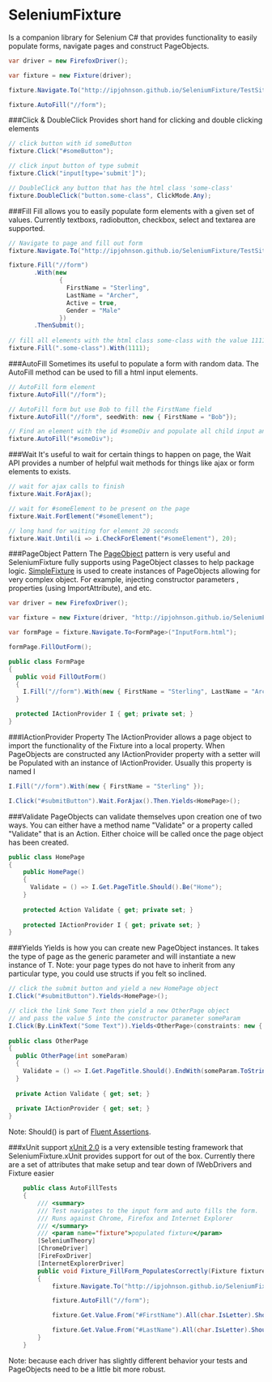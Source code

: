 SeleniumFixture
===============
Is a companion library for Selenium C# that provides functionality to easily populate forms, navigate pages and construct PageObjects.

```C#
var driver = new FirefoxDriver();

var fixture = new Fixture(driver);

fixture.Navigate.To("http://ipjohnson.github.io/SeleniumFixture/TestSite/InputForm.html");

fixture.AutoFill("//form");
```

###Click & DoubleClick
Provides short hand for clicking and double clicking elements

```C#
// click button with id someButton
fixture.Click("#someButton");

// click input button of type submit
fixture.Click("input[type='submit']");

// DoubleClick any button that has the html class 'some-class'
fixture.DoubleClick("button.some-class", ClickMode.Any);
```

###Fill
Fill allows you to easily populate form elements with a given set of values. Currently textboxs, radiobutton, checkbox, select and textarea are supported.

```C#
// Navigate to page and fill out form
fixture.Navigate.To("http://ipjohnson.github.io/SeleniumFixture/TestSite/InputForm.html");

fixture.Fill("//form")
       .With(new 
              { 
                FirstName = "Sterling", 
                LastName = "Archer",
                Active = true,
                Gender = "Male"
              })
       .ThenSubmit();
       
// fill all elements with the html class some-class with the value 1111       
fixture.Fill(".some-class").With(1111);
```

###AutoFill
Sometimes its useful to populate a form with random data. The AutoFill method can be used to fill a html input elements.

```C#
// AutoFill form element
fixture.AutoFill("//form");

// AutoFill form but use Bob to fill the FirstName field
fixture.AutoFill("//form", seedWith: new { FirstName = "Bob"});

// Find an element with the id #someDiv and populate all child input and select elements
fixture.AutoFill("#someDiv");
```

###Wait
It's useful to wait for certain things to happen on page, the Wait API provides a number of helpful wait methods for things like ajax or form elements to exists.

```C#
// wait for ajax calls to finish
fixture.Wait.ForAjax();

// wait for #someElement to be present on the page
fixture.Wait.ForElement("#someElement");

// long hand for waiting for element 20 seconds
fixture.Wait.Until(i => i.CheckForElement("#someElement"), 20);
```

###PageObject Pattern
The [PageObject](http://martinfowler.com/bliki/PageObject.html) pattern is very useful and SeleniumFixture fully supports using PageObject classes to help package logic. [SimpleFixture](https://github.com/ipjohnson/SimpleFixture) is used to create instances of PageObjects allowing for very complex object. For example, injecting constructor parameters , properties (using ImportAttribute), and etc.

```C#
var driver = new FirefoxDriver();

var fixture = new Fixture(driver, "http://ipjohnson.github.io/SeleniumFixture/TestSite/");

var formPage = fixture.Navigate.To<FormPage>("InputForm.html");

formPage.FillOutForm();

public class FormPage
{
  public void FillOutForm()
  {
    I.Fill("//form").With(new { FirstName = "Sterling", LastName = "Archer" });
  }

  protected IActionProvider I { get; private set; }
}
```

###IActionProvider Property
The IActionProvider allows a page object to import the functionality of the Fixture into a local property. When PageObjects are constructed any IActionProvider property with a setter will be Populated with an instance of IActionProvider. Usually this property is named I

```C#
I.Fill("//form").With(new { FirstName = "Sterling" });

I.Click("#submitButton").Wait.ForAjax().Then.Yields<HomePage>();
```

###Validate 
PageObjects can validate themselves upon creation one of two ways. You can either have a method name "Validate" or a property called "Validate" that is an Action. Either choice will be called once the page object has been created.

```C#
public class HomePage
{
    public HomePage()
    {
      Validate = () => I.Get.PageTitle.Should().Be("Home");
    }
    
    protected Action Validate { get; private set; } 
    
    protected IActionProvider I { get; private set; }
}
```

###Yields
Yields is how you can create new PageObject instances. It takes the type of page as the generic parameter and will instantiate a new instance of T. Note: your page types do not have to inherit from any particular type, you could use structs if you felt so inclined.

```C#
// click the submit button and yield a new HomePage object 
I.Click("#submitButton").Yields<HomePage>();

// click the link Some Text then yield a new OtherPage object
// and pass the value 5 into the constructor parameter someParam
I.Click(By.LinkText("Some Text")).Yields<OtherPage>(constraints: new { someParam = 5 });
 
public class OtherPage
{
  public OtherPage(int someParam)
  {
    Validate = () => I.Get.PageTitle.Should().EndWith(someParam.ToString());
  }
  
  private Action Validate { get; set; }
  
  private IActionProvider { get; set; }
}
```

Note: Should() is part of [Fluent Assertions](https://github.com/dennisdoomen/fluentassertions).

###xUnit support
[xUnit 2.0](https://github.com/xunit/xunit) is a very extensible testing framework that SeleniumFixture.xUnit provides support for out of the box. Currently there are a set of attributes that make setup and tear down of IWebDrivers and Fixture easier

```C#
    public class AutoFillTests
    {
        /// <summary>
        /// Test navigates to the input form and auto fills the form.
        /// Runs against Chrome, Firefox and Internet Explorer
        /// </summary>
        /// <param name="fixture">populated fixture</param>
        [SeleniumTheory]
        [ChromeDriver]
        [FireFoxDriver]
        [InternetExplorerDriver]
        public void Fixture_FillForm_PopulatesCorrectly(Fixture fixture)
        {
            fixture.Navigate.To("http://ipjohnson.github.io/SeleniumFixture/TestSite/InputForm.html");

            fixture.AutoFill("//form");

            fixture.Get.Value.From("#FirstName").All(char.IsLetter).Should().BeTrue();

            fixture.Get.Value.From("#LastName").All(char.IsLetter).Should().BeTrue();
        }
    }
```

Note: because each driver has slightly different behavior your tests and PageObjects need to be a little bit more robust.

